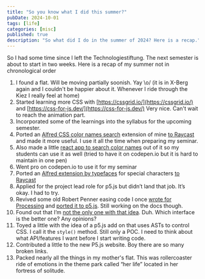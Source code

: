 ```yaml
---
title: "So you know what I did this summer?"
pubDate: 2024-10-01
tags: [life]
categories: [misc]
published: true
description: "So what did I do in the summer of 2024? Here is a recap."
---
```


So I had some time since I left the Technologiestiftung. The next semester is about to start in two weeks. Here is a recap of my summer not in chronological order

1. I found a flat. Will be moving partially soonish. Yay \o/ (it is in X-Berg again and I couldn't be happier about it. Whenever I ride through the Kiez I really feel at home)
2. Started learning more CSS with [https://cssgrid.io/](https://cssgrid.io/) and [https://css-for-js.dev/](https://css-for-js.dev/) Very nice. Can't wait to reach the animation part.
3. Incorporated some of the learnings into the syllabus for the upcoming semester.
4. Ported an [Alfred CSS color names search](https://github.com/ff6347/alfred-color-names) extension of mine [to Raycast](https://github.com/ff6347/css-color-names-raycast) and made it more useful. I use it all the time when preparing my seminar.
5. Also made a little [react app to search color names](https://colornames.inpyjamas.dev/) out of it so my students can use it as well (tried to have it on codepen.io but it is hard to maintain in one pen)
6. Went pro on codepen.io to use it for my seminar
7. Ported an [Alfred extension by typefaces](https://github.com/typefacts/alfred-special-characters/) for special characters [to Raycast](https://github.com/ff6347/raycast-special-characters)
8. Applied for the project lead role for p5.js but didn’t land that job. It’s okay. I had to try.
9. Revived some old Robert Penner easing code I once [wrote for Processing](https://github.com/ff6347/processing-easing) and [ported it to p5.js](https://easing.inpyjamas.dev/). Still working on the docs though.
10. Found out that I’m [not the only one with that idea](https://github.com/hslu-dda/p5easing). Duh. Which interface is the better one? Any opinions?
11. Toyed a little with the idea of a p5.js add on that uses ASTs to control CSS. I call it the `style()` method. Still only a POC. I need to think about what API/features I want before I start writing code.
12. Contributed a little to the new P5.js website. Boy there are so many broken links.
13. Packed nearly all the things in my mother's flat. This was rollercoaster ride of emotions in the theme park called “her life” located in her fortress of solitude.
